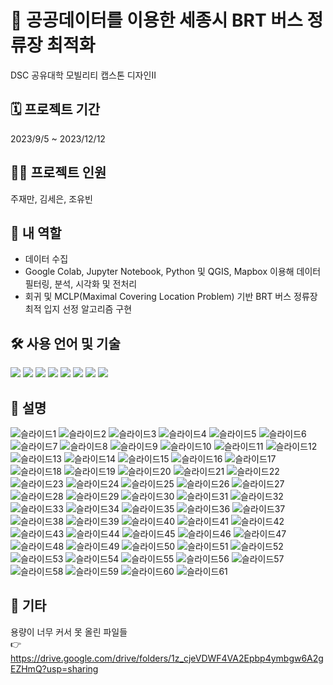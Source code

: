 # 🚌 공공데이터를 이용한 세종시 BRT 버스 정류장 최적화
DSC 공유대학 모빌리티 캡스톤 디자인Ⅱ
## 🗓️ 프로젝트 기간
2023/9/5 ~ 2023/12/12
## 🧑‍💻 프로젝트 인원
주재만, 김세은, 조유빈
## 👤 내 역할
- 데이터 수집
- Google Colab, Jupyter Notebook, Python 및 QGIS, Mapbox 이용해 데이터 필터링, 분석, 시각화 및 전처리
- 회귀 및 MCLP(Maximal Covering Location Problem) 기반 BRT 버스 정류장 최적 입지 선정 알고리즘 구현
## 🛠️ 사용 언어 및 기술
<img src="https://img.shields.io/badge/Python-3776AB?style=flat-square&logo=python&logoColor=white"/> <img src="https://img.shields.io/badge/scikit--learn-F7931E?style=flat-square&logo=scikit-learn&logoColor=white"/>
<img src="https://img.shields.io/badge/NumPy-013243?style=flat-square&logo=numpy&logoColor=white"/>
<img src="https://img.shields.io/badge/pandas-150458?style=flat-square&logo=pandas&logoColor=white"/>
<img src="https://img.shields.io/badge/Jupyter Notebook-F37626?style=flat-square&logo=jupyter&logoColor=white"/> <img src="https://img.shields.io/badge/QGIS-3A6E3A?style=flat-square&logo=qgis&logoColor=white"/> <img src="https://img.shields.io/badge/Mapbox-000000?style=flat-square&logo=mapbox&logoColor=white"/> <img src="https://img.shields.io/badge/Google Colab-F9AB00?style=flat-square&logo=google-colab&logoColor=white"/>

## 💫 설명
![슬라이드1](https://github.com/user-attachments/assets/2162c73a-9482-45c2-9d9d-b0629b14b553)
![슬라이드2](https://github.com/user-attachments/assets/5cf4ad59-8f17-4b21-8001-2722636e286f)
![슬라이드3](https://github.com/user-attachments/assets/6996f2ad-a18b-4d18-a45c-01e3ab992945)
![슬라이드4](https://github.com/user-attachments/assets/5393e3d2-dcd2-49df-a0da-fa40042da34a)
![슬라이드5](https://github.com/user-attachments/assets/4ff8255a-6fcf-4e30-b81a-72beb454f528)
![슬라이드6](https://github.com/user-attachments/assets/073aa7da-5e87-4596-b66c-3e4742a7a385)
![슬라이드7](https://github.com/user-attachments/assets/1443d982-3099-4c26-856a-6a7392d456e1)
![슬라이드8](https://github.com/user-attachments/assets/d68a0ee8-9d34-4689-b4e4-dd1cc06534e9)
![슬라이드9](https://github.com/user-attachments/assets/2802c0e6-bef0-4697-ae8e-8c4e1a39bb31)
![슬라이드10](https://github.com/user-attachments/assets/3ad44815-c02d-4bab-8d47-85444097f3e8)
![슬라이드11](https://github.com/user-attachments/assets/c7346582-f931-4899-8685-db8fd8ed8847)
![슬라이드12](https://github.com/user-attachments/assets/6555f16d-77e2-4e54-a22b-8b46f39050e1)
![슬라이드13](https://github.com/user-attachments/assets/3613d9bf-d7a7-4be3-a26d-7163ea83a345)
![슬라이드14](https://github.com/user-attachments/assets/16edc87f-0a37-4ac2-9c82-6df21d4ded56)
![슬라이드15](https://github.com/user-attachments/assets/15ff0e89-4ee7-4a71-9f2d-210e4dfc3ccf)
![슬라이드16](https://github.com/user-attachments/assets/d0cd4871-55fe-45ff-ba47-b7b255c5ed37)
![슬라이드17](https://github.com/user-attachments/assets/4f4ccfdc-a970-4dfa-913d-cdfbc85cc260)
![슬라이드18](https://github.com/user-attachments/assets/581b5e13-2d8d-4932-a0a6-545cc3ac2162)
![슬라이드19](https://github.com/user-attachments/assets/3341eaab-5fe0-4545-bd67-dbb91dba2140)
![슬라이드20](https://github.com/user-attachments/assets/6400037a-3ddc-4e92-87c3-f663004326f8)
![슬라이드21](https://github.com/user-attachments/assets/5dcf4124-4285-454e-88c4-fca2b4744203)
![슬라이드22](https://github.com/user-attachments/assets/6455ab95-a860-4fd0-ac3c-e7f29044d916)
![슬라이드23](https://github.com/user-attachments/assets/635ae173-328f-49a2-9960-9c444343ca86)
![슬라이드24](https://github.com/user-attachments/assets/081f3292-8c3a-4365-a51f-b8b6504ca772)
![슬라이드25](https://github.com/user-attachments/assets/2745c646-4c70-452b-9ac7-46603403928d)
![슬라이드26](https://github.com/user-attachments/assets/b6ec27ee-bba1-4799-8666-a459384cffb3)
![슬라이드27](https://github.com/user-attachments/assets/c82ac83c-fc17-4c18-aa5e-483819ced7f9)
![슬라이드28](https://github.com/user-attachments/assets/c932c17a-b820-483e-84bf-c8778fb1d1d9)
![슬라이드29](https://github.com/user-attachments/assets/47453699-240a-42e0-a682-e338dffc7fe7)
![슬라이드30](https://github.com/user-attachments/assets/f87f7957-2ecd-4d17-9412-209797c77c7b)
![슬라이드31](https://github.com/user-attachments/assets/8e091388-8e3c-49b0-b483-2969a3597654)
![슬라이드32](https://github.com/user-attachments/assets/3aaa66a7-1fc7-4303-a3ca-7aef80090eaa)
![슬라이드33](https://github.com/user-attachments/assets/26cca981-30e5-4e2e-be14-00ba76d13387)
![슬라이드34](https://github.com/user-attachments/assets/ebbd4a44-8e6a-4213-8294-dfc5a12bf2e3)
![슬라이드35](https://github.com/user-attachments/assets/87101d84-5b74-4573-b659-1992d0493ab5)
![슬라이드36](https://github.com/user-attachments/assets/b73df7b4-1318-4c07-b066-49ca322fe73a)
![슬라이드37](https://github.com/user-attachments/assets/1adadf81-b807-4e00-8745-66078b4626be)
![슬라이드38](https://github.com/user-attachments/assets/8f965778-e186-4e1b-a21c-985b2404fdd0)
![슬라이드39](https://github.com/user-attachments/assets/8dca97be-67f9-4b38-8121-24ea3638a3a6)
![슬라이드40](https://github.com/user-attachments/assets/25203e28-e18d-4f22-85b5-2983392d07bb)
![슬라이드41](https://github.com/user-attachments/assets/b8c62f6d-33eb-4878-8853-b4404ec0441a)
![슬라이드42](https://github.com/user-attachments/assets/39b2d281-390c-44b0-b317-a51adb80d9d0)
![슬라이드43](https://github.com/user-attachments/assets/3a434301-557c-4a7f-a57f-a55ed8186608)
![슬라이드44](https://github.com/user-attachments/assets/b258e1c2-8caf-43a7-a63e-e053d73ed4b6)
![슬라이드45](https://github.com/user-attachments/assets/47fe7613-410e-4ae2-aa54-85a83f0e2769)
![슬라이드46](https://github.com/user-attachments/assets/3583488c-89af-480f-bc77-5b31e4b71082)
![슬라이드47](https://github.com/user-attachments/assets/bb86817c-c8d9-4edf-8cb8-ce7e4f9dc948)
![슬라이드48](https://github.com/user-attachments/assets/f043185c-dc67-4668-bb3e-c7c2c4b07091)
![슬라이드49](https://github.com/user-attachments/assets/dbbf7ec9-9cc0-4da6-94ee-8d84d929b5bb)
![슬라이드50](https://github.com/user-attachments/assets/4530a816-0fe6-4e7d-a13e-232c6bb213c5)
![슬라이드51](https://github.com/user-attachments/assets/b9031df9-1c68-484b-ab72-36cd916d7a4f)
![슬라이드52](https://github.com/user-attachments/assets/dcf0e24c-60be-4e57-96d7-8d8668d3c695)
![슬라이드53](https://github.com/user-attachments/assets/ee55abf8-6810-434b-a953-a1ef04ca5c98)
![슬라이드54](https://github.com/user-attachments/assets/7827211b-5fb3-4b38-a3bd-ac0f4841e7db)
![슬라이드55](https://github.com/user-attachments/assets/73e4e682-0004-40ba-b73a-43a8c2251def)
![슬라이드56](https://github.com/user-attachments/assets/99e50133-b43f-4030-ab80-3d1af62b404e)
![슬라이드57](https://github.com/user-attachments/assets/60a23753-5c4d-498b-a0b4-f1d3ad1bc818)
![슬라이드58](https://github.com/user-attachments/assets/5b6fa3cf-3cab-4881-910a-6273efc9ee6a)
![슬라이드59](https://github.com/user-attachments/assets/0ee1af59-875a-4f03-981e-434e7e83208f)
![슬라이드60](https://github.com/user-attachments/assets/9ada9288-5f69-414f-bac3-749ccfd4afd9)
![슬라이드61](https://github.com/user-attachments/assets/3f48871f-2ffe-4d14-bc65-ec27ed972153)
## 🌟 기타
용량이 너무 커서 못 올린 파일들  
👉 https://drive.google.com/drive/folders/1z_cjeVDWF4VA2Epbp4ymbgw6A2gEZHmQ?usp=sharing
